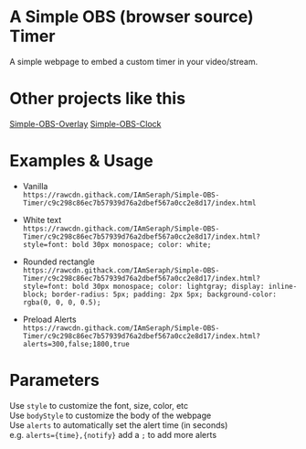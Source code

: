 # A Simple OBS (browser source) Timer

A simple webpage to embed a custom timer in your video/stream.  

# Other projects like this

[Simple-OBS-Overlay](https://github.com/IAmSeraph/Simple-OBS-Overlay.git)
[Simple-OBS-Clock](https://github.com/IAmSeraph/Simple-OBS-Clock.git)

# Examples & Usage

  * Vanilla  
    `https://rawcdn.githack.com/IAmSeraph/Simple-OBS-Timer/c9c298c86ec7b57939d76a2dbef567a0cc2e8d17/index.html`

  * White text  
    `https://rawcdn.githack.com/IAmSeraph/Simple-OBS-Timer/c9c298c86ec7b57939d76a2dbef567a0cc2e8d17/index.html?style=font: bold 30px monospace; color: white;`

  * Rounded rectangle  
    `https://rawcdn.githack.com/IAmSeraph/Simple-OBS-Timer/c9c298c86ec7b57939d76a2dbef567a0cc2e8d17/index.html?style=font: bold 30px monospace; color: lightgray; display: inline-block; border-radius: 5px; padding: 2px 5px; background-color: rgba(0, 0, 0, 0.5);`

  * Preload Alerts  
    `https://rawcdn.githack.com/IAmSeraph/Simple-OBS-Timer/c9c298c86ec7b57939d76a2dbef567a0cc2e8d17/index.html?alerts=300,false;1800,true`


# Parameters

Use `style` to customize the font, size, color, etc  
Use `bodyStyle` to customize the body of the webpage  
Use `alerts` to automatically set the alert time (in seconds)  
    e.g. `alerts={time},{notify}` add a `;` to add more alerts
